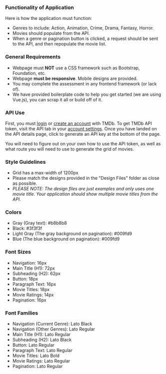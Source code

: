 

### Functionality of Application
Here is how the application must function:
- Genres to include: Action, Animation, Crime, Drama, Fantasy, Horror.
- Movies should populate from the API.
- When a genre or pagination button is clicked, a request should be sent to the API, and then repopulate the movie list.

### General Requirements
- Webpage must **NOT** use a CSS framework such as Bootstrap, Foundation, etc.
- Webpage **must be responsive**. Mobile designs are provided.
- You may complete the assessment in any frontend framework (or lack of).
- We have provided boilerplate code to help you get started (we are using Vue.js), you can scrap it all or build off of it.

### API Use
First, you must [login](https://www.themoviedb.org/login) or [create an account](https://www.themoviedb.org/account/signup) with TMDb.
To get TMDb API token, visit the API tab in your [account settings](https://www.themoviedb.org/settings/api).
Once you have landed on the API details page, click to generate an API key at the bottom of the page.

You will need to figure out on your own how to use the API token, as well as what route you will need to use to generate the grid of movies.

### Style Guidelines
- Grid has a max-width of 1200px
- Please match the designs provided in the "Design Files" folder as close as possible.
- *PLEASE NOTE: The design files are just examples and only uses one movie title. Your application should show multiple movie titles from the API.*

### Colors
- Gray (Gray text): #b8b8b8 
- Black: #3f3f3f
- Light Gray (The gray background on pagination): #009fd9
- Blue (The blue background on pagination): #009fd9

### Font Sizes
- Navigation: 16px
- Main Title (H1): 72px
- Subheading (H2): 62px
- Button: 18px
- Paragraph Text: 16px
- Movie Titles: 18px
- Movie Ratings: 14px
- Pagination: 16px

### Font Families
- Navigation (Current Genre): Lato Black
- Navigation (Other Genres): Lato Regular
- Main Title (H1): Lato Regular
- Subheading (H2): Lato Black
- Button: Lato Regular
- Paragraph Text: Lato Regular
- Movie Titles: Lato Bold
- Movie Ratings: Lato Regular
- Pagination: Lato Regular
